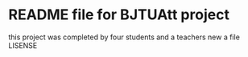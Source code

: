 # README file for BJTUAtt project
this project was completed by four students and a teachers 
new a file LISENSE